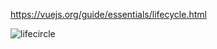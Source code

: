 https://vuejs.org/guide/essentials/lifecycle.html  

![lifecircle](https://vuejs.org/assets/lifecycle.16e4c08e.png)
